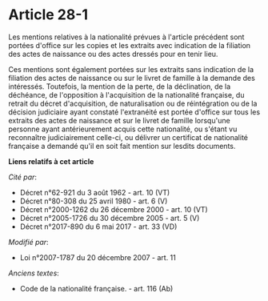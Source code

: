 # Article 28-1

Les mentions relatives à la nationalité prévues à l'article précédent sont portées d'office sur les copies et les extraits
avec indication de la filiation des actes de naissance ou des actes dressés pour en tenir lieu.

Ces mentions sont également portées sur les extraits sans indication de la filiation des actes de naissance ou sur le livret
de famille à la demande des intéressés. Toutefois, la mention de la perte, de la déclination, de la déchéance, de
l'opposition à l'acquisition de la nationalité française, du retrait du décret d'acquisition, de naturalisation ou de
réintégration ou de la décision judiciaire ayant constaté l'extranéité est portée d'office sur tous les extraits des actes de
naissance et sur le livret de famille lorsqu'une personne ayant antérieurement acquis cette nationalité, ou s'étant vu
reconnaître judiciairement celle-ci, ou délivrer un certificat de nationalité française a demandé qu'il en soit fait mention
sur lesdits documents.

**Liens relatifs à cet article**

_Cité par_:

  - Décret n°62-921 du 3 août 1962 - art. 10 (VT)
  - Décret n°80-308 du 25 avril 1980 - art. 6 (V)
  - Décret n°2000-1262 du 26 décembre 2000 - art. 10 (VT)
  - Décret n°2005-1726 du 30 décembre 2005 - art. 5 (V)
  - Décret n°2017-890 du 6 mai 2017 - art. 33 (VD)

_Modifié par_:

  - Loi n°2007-1787 du 20 décembre 2007 - art. 11

_Anciens textes_:

  - Code de la nationalité française. - art. 116 (Ab)

